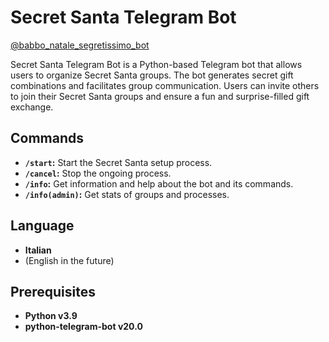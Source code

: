 # Secret Santa Telegram Bot

[@babbo_natale_segretissimo_bot](https://t.me/babbo_natale_segretissimo_bot)

Secret Santa Telegram Bot is a Python-based Telegram bot that allows users to organize Secret Santa groups. The bot generates secret gift combinations and facilitates group communication. Users can invite others to join their Secret Santa groups and ensure a fun and surprise-filled gift exchange.

## Commands
- **`/start`:** Start the Secret Santa setup process.
- **`/cancel`:** Stop the ongoing process.
- **`/info`:** Get information and help about the bot and its commands.
- **`/info(admin)`:** Get stats of groups and processes.

## Language
- **Italian**
- (English in the future)

## Prerequisites
- **Python v3.9**
- **python-telegram-bot v20.0**
